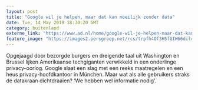 ```yaml
---
layout: post
title: "Google wil je helpen, maar dat kan moeilijk zonder data"
date: Tue, 14 May 2019 18:30:20 GMT
category: buitenland
externe_link: "https://www.ad.nl/home/google-wil-je-helpen-maar-dat-kan-moeilijk-zonder-data~aae16fc3/"
feature_image: "https://images2.persgroep.net/rcs/trpfh4Of3H5fGIW66dclcJilC4Y/diocontent/147506104/_fitwidth/400/?appId=21791a8992982cd8da851550a453bd7f&quality=0.7"
---
```


Opgejaagd door bezorgde burgers en dreigende taal uit Washington en Brussel lijken Amerikaanse techgiganten verwikkeld in een onderlinge privacy-oorlog. Google slaat een slag met een reeks maatregelen en een heus privacy-hoofdkantoor in München. Maar wat als alle gebruikers straks de datakraan dichtdraaien? ‘We hebben wel informatie nodig’.
